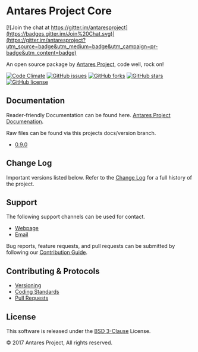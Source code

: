 # Antares Project Core

[![Join the chat at https://gitter.im/antaresproject](https://badges.gitter.im/Join%20Chat.svg)](https://gitter.im/antaresproject?utm_source=badge&utm_medium=badge&utm_campaign=pr-badge&utm_content=badge)

An open source package by [Antares Project](http://antaresproject.io), code well, rock on!

[![Code Climate](https://codeclimate.com/github/antaresproject/core/badges/gpa.svg)](https://codeclimate.com/github/antaresproject/core)
[![GitHub issues](https://img.shields.io/github/issues/antaresproject/core.svg)](https://github.com/antaresproject/core/issues)
[![GitHub forks](https://img.shields.io/github/forks/antaresproject/core.svg)](https://github.com/antaresproject/core/network)
[![GitHub stars](https://img.shields.io/github/stars/antaresproject/core.svg)](https://github.com/antaresproject/core/stargazers)
[![GitHub license](https://img.shields.io/badge/license-New%20BSD-blue.svg)](https://raw.githubusercontent.com/antaresproject/core/master/LICENSE)

## Documentation

Reader-friendly Documentation can be found here. [Antares Project Documenation](http://antaresproject.io).

Raw files can be found via this projects docs/version branch.

- [0.9.0](https://github.com/antaresproject/docs)

## Change Log

Important versions listed below. Refer to the [Change Log](CHANGELOG.md) for a full history of the project.

## Support

The following support channels can be used for contact.

- [Webpage](http://antaresproject.io)
- [Email](mailto:contact@antaresproject.io)

Bug reports, feature requests, and pull requests can be submitted by following our [Contribution Guide](CONTRIBUTING.md).

## Contributing & Protocols

- [Versioning](CONTRIBUTING.md#versioning)
- [Coding Standards](CONTRIBUTING.md#coding-standards)
- [Pull Requests](CONTRIBUTING.md#pull-requests)

## License

This software is released under the [BSD 3-Clause](LICENSE) License.

© 2017 Antares Project, All rights reserved.
